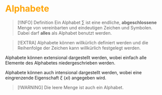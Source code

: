 # <font color = "orange">Alphabete</font>
>[!INFO] Definition
>Ein Alphabet $\sum$ ist eine endliche, **abgeschlossene** Menge von vereinbarten und eindeutigen Zeichen und Symbolen. Dabei darf **alles** als Alphabet benutzt werden.

>[!EXTRA] Alphabete können willkürlich definiert werden und die Reihenfolge der Zeichen kann willkürlich festgelegt werden.

Alphabete können extensional dargestellt werden, wobei einfach alle Elemente des Alphabetes niedergeschrieben werden.

Alphabete können auch intensional dargestellt werden, wobei eine eingrenzende Eigenschaft $\xi$ (*xi*) angegeben wird.

>[!WARNING] Die leere Menge ist auch ein Alphabet.

